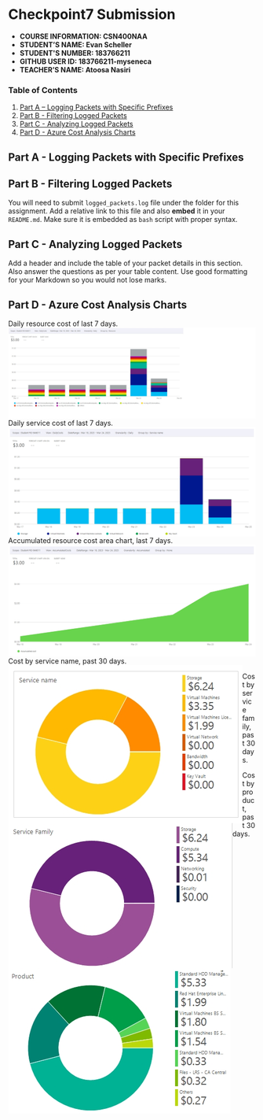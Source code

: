 # Checkpoint7 Submission

- **COURSE INFORMATION: CSN400NAA**
- **STUDENT’S NAME: Evan Scheller**
- **STUDENT'S NUMBER: 183766211**
- **GITHUB USER ID: 183766211-myseneca**
- **TEACHER’S NAME: Atoosa Nasiri**

### Table of Contents

1. [Part A – Logging Packets with Specific Prefixes](#header1)
2. [Part B - Filtering Logged Packets](#header2)
3. [Part C - Analyzing Logged Packets](#header3)
4. [Part D - Azure Cost Analysis Charts](#haeder4)

## Part A - Logging Packets with Specific Prefixes


## Part B - Filtering Logged Packets
 You will need to submit `logged_packets.log` file under the folder for this assignment. Add a relative link to this file and also **embed** it in your `README.md`. Make sure it is embedded as `bash` script with proper syntax.
## Part C - Analyzing Logged Packets
 Add a header and include the table of your packet details in this section. Also answer the questions as per your table content. Use good formatting for your Markdown so you would not lose marks.

## Part D - Azure Cost Analysis Charts

Daily resource cost of last 7 days.
<img src="./images/daily-costs-barchart-03-23.jpg"
     alt="chart1"
     style="float: left; margin-right: 10px;" />

Daily service cost of last 7 days.
<img src="./images/daily-costs-services-barchart-03-23.jpg"
     alt="chart2"
     style="float: left; margin-right: 10px;" />

Accumulated resource cost area chart, last 7 days.
<img src="./images/accumulated-resource-barchart-03-23.jpg"
     alt="chart3"
     style="float: left; margin-right: 10px;" />

Cost by service name, past 30 days.<br>
<img src="./images/service-name-piechart-03-23.jpg"
     alt="chart4"
     style="float: left; margin-right: px;" />

Cost by service family, past 30 days.<br>
<img src="./images/service-family-piechart-03-23.jpg"
     alt="chart5"
     style="float: left; margin-right: px;" />

Cost by product, past 30 days.<br>
<img src="./images/product-piechart-03-23.jpg"
     alt="chart6"
     style="float: left; margin-right: px;" />
